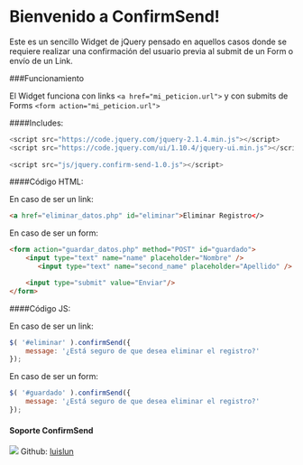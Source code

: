 Bienvenido a ConfirmSend!
==================

Este es un sencillo Widget de jQuery pensado en aquellos casos donde se requiere realizar una confirmación del usuario previa al submit de un Form o envío de un Link.


###Funcionamiento

El Widget funciona con links `<a href="mi_peticion.url">` y con submits de Forms `<form action="mi_peticion.url">`

####Includes:

```java
<script src="https://code.jquery.com/jquery-2.1.4.min.js"></script>
<script src="https://code.jquery.com/ui/1.10.4/jquery-ui.min.js"></script>
    
<script src="js/jquery.confirm-send-1.0.js"></script>
```    

####Código HTML:

En caso de ser un link:

````html
<a href="eliminar_datos.php" id="eliminar">Eliminar Registro</>
````

En caso de ser un form:

````html
<form action="guardar_datos.php" method="POST" id="guardado">
    <input type="text" name="name" placeholder="Nombre" />
       <input type="text" name="second_name" placeholder="Apellido" />

	<input type="submit" value="Enviar"/>
</form>
````

####Código JS:

En caso de ser un link:

````js
$( '#eliminar' ).confirmSend({
    message: '¿Está seguro de que desea eliminar el registro?'
});
````
En caso de ser un form:
````js
$( '#guardado' ).confirmSend({
    message: '¿Está seguro de que desea eliminar el registro?'
});
````
#### **Soporte ConfirmSend**

[![](https://avatars2.githubusercontent.com/u/1232056?v=3&s=60)](https://monetizejs.com/authorize?client_id=ESTHdCYOi18iLhhO&summary=true)
Github:
[luislun](https://github.com/luislun)

